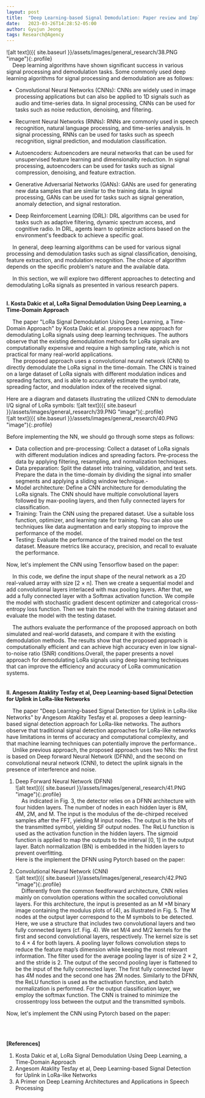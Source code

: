 ```yaml
---
layout: post
title:  "Deep Learning-based Signal Demodulation: Paper review and Implementation"
date:   2023-03-26T14:28:52-05:00
author: Gyujun Jeong
tags: Research@Agency
---
```


![alt text]({{ site.baseurl }}/assets/images/general_research/38.PNG "image"){:.profile}<br>
&nbsp;&nbsp;&nbsp;&nbsp;Deep learning algorithms have shown significant success in various signal processing and demodulation tasks. Some commonly used deep learning algorithms for signal processing and demodulation are as follows:

- Convolutional Neural Networks (CNNs): CNNs are widely used in image processing applications but can also be applied to 1D signals such as audio and time-series data. In signal processing, CNNs can be used for tasks such as noise reduction, denoising, and filtering.

- Recurrent Neural Networks (RNNs): RNNs are commonly used in speech recognition, natural language processing, and time-series analysis. In signal processing, RNNs can be used for tasks such as speech recognition, signal prediction, and modulation classification.

- Autoencoders: Autoencoders are neural networks that can be used for unsupervised feature learning and dimensionality reduction. In signal processing, autoencoders can be used for tasks such as signal compression, denoising, and feature extraction.

- Generative Adversarial Networks (GANs): GANs are used for generating new data samples that are similar to the training data. In signal processing, GANs can be used for tasks such as signal generation, anomaly detection, and signal restoration.

- Deep Reinforcement Learning (DRL): DRL algorithms can be used for tasks such as adaptive filtering, dynamic spectrum access, and cognitive radio. In DRL, agents learn to optimize actions based on the environment's feedback to achieve a specific goal.

&nbsp;&nbsp;&nbsp;&nbsp;In general, deep learning algorithms can be used for various signal processing and demodulation tasks such as signal classification, denoising, feature extraction, and modulation recognition. The choice of algorithm depends on the specific problem's nature and the available data.

&nbsp;&nbsp;&nbsp;&nbsp;In this section, we will explore two different approaches to detecting and demodulating LoRa signals as presented in various research papers.<br>
<br>

<b>I. Kosta Dakic et al, LoRa Signal Demodulation Using Deep Learning, a Time-Domain Approach</b><br>

&nbsp;&nbsp;&nbsp;&nbsp;The paper "LoRa Signal Demodulation Using Deep Learning, a Time-Domain Approach" by Kosta Dakic et al. proposes a new approach for demodulating LoRa signals using deep learning techniques. The authors observe that the existing demodulation methods for LoRa signals are computationally expensive and require a high sampling rate, which is not practical for many real-world applications. <br>
&nbsp;&nbsp;&nbsp;&nbsp;The proposed approach uses a convolutional neural network (CNN) to directly demodulate the LoRa signal in the time-domain. The CNN is trained on a large dataset of LoRa signals with different modulation indices and spreading factors, and is able to accurately estimate the symbol rate, spreading factor, and modulation index of the received signal.<br>

Here are a diagram and datasets illustrating the utilized CNN to demodulate I/Q signal of LoRa symbols:
![alt text]({{ site.baseurl }}/assets/images/general_research/39.PNG "image"){:.profile}<br>
![alt text]({{ site.baseurl }}/assets/images/general_research/40.PNG "image"){:.profile}<br>

Before implementing the NN, we should go through some steps as follows:
- Data collection and pre-processing: Collect a dataset of LoRa signals with different modulation indices and spreading factors. Pre-process the data by applying filtering, resampling, and normalization techniques.
- Data preparation: Split the dataset into training, validation, and test sets. Prepare the data in the time-domain by dividing the signal into smaller segments and applying a sliding window technique.-
- Model architecture: Define a CNN architecture for demodulating the LoRa signals. The CNN should have multiple convolutional layers followed by max-pooling layers, and then fully connected layers for classification. 
- Training: Train the CNN using the prepared dataset. Use a suitable loss function, optimizer, and learning rate for training. You can also use techniques like data augmentation and early stopping to improve the performance of the model.
- Testing: Evaluate the performance of the trained model on the test dataset. Measure metrics like accuracy, 
precision, and recall to evaluate the performance.<br>

Now, let's implement the CNN using Tensorflow based on the paper:<br>
<script src="https://gist.github.com/gyulab/df42521a46d4f1e6f059ce057e351b4f.js"></script>

&nbsp;&nbsp;&nbsp;&nbsp;In this code, we define the input shape of the neural network as a 2D real-valued array with size [2 × n]. Then we create a sequential model and add convolutional layers interlaced with max pooling layers. After that, we add a fully connected layer with a Softmax activation function. We compile the model with stochastic gradient descent optimizer and categorical cross-entropy loss function. Then we train the model with the training dataset and evaluate the model with the testing dataset.<br>

&nbsp;&nbsp;&nbsp;&nbsp;The authors evaluate the performance of the proposed approach on both simulated and real-world datasets, and compare it with the existing demodulation methods. The results show that the proposed approach is computationally efficient and can achieve high accuracy even in low signal-to-noise ratio (SNR) conditions.Overall, the paper presents a novel approach for demodulating LoRa signals using deep learning techniques that can improve the efficiency and accuracy of LoRa communication systems.<br>
<br>
<br>
<b>II. Angesom Ataklity Tesfay et al, Deep Learning-based Signal Detection for Uplink in LoRa-like Networks</b><br>

&nbsp;&nbsp;&nbsp;&nbsp;The paper "Deep Learning-based Signal Detection for Uplink in LoRa-like Networks" by Angesom Ataklity Tesfay et al. proposes a deep learning-based signal detection approach for LoRa-like networks. The authors observe that traditional signal detection approaches for LoRa-like networks have limitations in terms of accuracy and computational complexity, and that machine learning techniques can potentially improve the performance..<br>
&nbsp;&nbsp;&nbsp;&nbsp;Unlike previous approach, the proposed approach uses two NNs: the first is based on Deep forward Neural Network (DFNN), and the second on convolutional neural network (CNN), to detect the uplink signals in the presence of interference and noise.<br>

1. Deep Forward Neural Network (DFNN) <br>
![alt text]({{ site.baseurl }}/assets/images/general_research/41.PNG "image"){:.profile}<br>
&nbsp;&nbsp;&nbsp;&nbsp;As indicated in Fig. 3, the detector relies on a DFNN architecture with four hidden layers. The number of nodes in each hidden layer is 8M, 4M, 2M, and M. The input is the modulus of the de-chirped received samples after the FFT, yielding M input nodes. The output is the bits of the transmitted symbol, yielding SF output nodes. The ReLU function is used as the activation function in the hidden layers. The sigmoid function is applied to map the outputs to the  interval [0, 1] in the output layer. Batch normalization (BN) is embedded in the hidden layers to prevent overfitting.<br>
Here is the implement the DFNN using Pytorch based on the paper:<br>
<script src="https://gist.github.com/gyulab/18d726f398986b1c1894194ffbd007bf.js"></script>

2. Convolutional Neural Network (CNN) <br>
![alt text]({{ site.baseurl }}/assets/images/general_research/42.PNG "image"){:.profile}<br>
&nbsp;&nbsp;&nbsp;&nbsp;Differently from the common feedforward architecture, CNN relies mainly on convolution operations within the socalled convolutional layers. For this architecture, the input is presented as an M ×M binary image containing the modulus plots of (4), as illustrated in Fig. 5. The M nodes at the output layer correspond to the M symbols to be detected. Here, we use a structure that includes two convolutional layers and two fully connected layers (cf. Fig. 4). We set M/4 and M/2 kernels for the first and second convolutional layers, respectively. The kernel size is set to 4 × 4 for both layers. A pooling layer follows convolution steps to reduce the feature map’s dimension while keeping the most relevant information. The filter used for the average pooling layer is of size 2 × 2, and the stride is 2. The output of the second pooling layer is flattened to be the input of the fully connected layer. The first fully connected layer has 4M nodes and the second one has 2M nodes. Similarly to the DFNN, the ReLU function is used as the activation function, and batch normalization is performed. For the output classification layer, we employ the softmax function. The CNN is trained to minimize the crossentropy loss between the output and the transmitted symbols.<br>

Now, let's implement the CNN using Pytorch based on the paper:<br>
<script src="https://gist.github.com/gyulab/c3c6ab94c45eb4634646abbc398b4e07.js"></script>

<br><br>

<b>[References]</b>
1. Kosta Dakic et al, LoRa Signal Demodulation Using Deep Learning, a Time-Domain Approach
2. Angesom Ataklity Tesfay et al, Deep Learning-based Signal Detection for Uplink in LoRa-like Networks
3. A Primer on Deep Learning Architectures and Applications in Speech Processing
